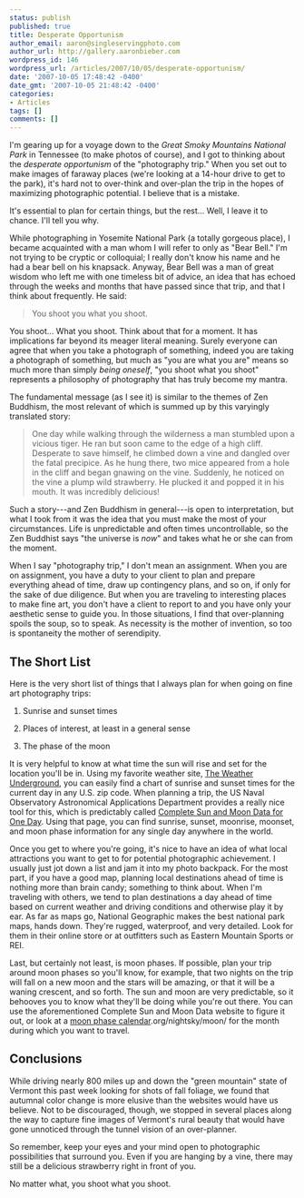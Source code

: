 ```yaml
---
status: publish
published: true
title: Desperate Opportunism
author_email: aaron@singleservingphoto.com
author_url: http://gallery.aaronbieber.com
wordpress_id: 146
wordpress_url: /articles/2007/10/05/desperate-opportunism/
date: '2007-10-05 17:48:42 -0400'
date_gmt: '2007-10-05 21:48:42 -0400'
categories:
- Articles
tags: []
comments: []
---
```


I'm gearing up for a voyage down to the _Great Smoky Mountains National Park_ in
Tennessee (to make photos of course), and I got to thinking about the _desperate
opportunism_ of the "photography trip." When you set out to make images of
faraway places (we're looking at a 14-hour drive to get to the park), it's hard
not to over-think and over-plan the trip in the hopes of maximizing photographic
potential. I believe that is a mistake.

It's essential to plan for certain things, but the rest... Well, I leave it to
chance. I'll tell you why.<!--more-->

While photographing in Yosemite National Park (a totally gorgeous place), I
became acquainted with a man whom I will refer to only as "Bear Bell." I'm not
trying to be cryptic or colloquial; I really don't know his name and he had a
bear bell on his knapsack. Anyway, Bear Bell was a man of great wisdom who left
me with one timeless bit of advice, an idea that has echoed through the weeks
and months that have passed since that trip, and that I think about
frequently. He said:

> You shoot you what you shoot.

You shoot... What you shoot. Think about that for a moment. It has implications
far beyond its meager literal meaning. Surely everyone can agree that when you
take a photograph of something, indeed you are taking a photograph of something,
but much as "you are what you are" means so much more than simply _being
oneself_, "you shoot what you shoot" represents a philosophy of photography that
has truly become my mantra.

The fundamental message (as I see it) is similar to the themes of Zen Buddhism,
the most relevant of which is summed up by this varyingly translated story:

> One day while walking through the wilderness a man stumbled upon a vicious
> tiger. He ran but soon came to the edge of a high cliff.  Desperate to save
> himself, he climbed down a vine and dangled over the fatal precipice. As he
> hung there, two mice appeared from a hole in the cliff and began gnawing on
> the vine. Suddenly, he noticed on the vine a plump wild strawberry. He plucked
> it and popped it in his mouth. It was incredibly delicious!

Such a story---and Zen Buddhism in general---is open to interpretation, but what
I took from it was the idea that you must make the most of your
circumstances. Life is unpredictable and often times uncontrollable, so the Zen
Buddhist says "the universe is _now_" and takes what he or she can from the
moment.

When I say "photography trip," I don't mean an assignment. When you are on
assignment, you have a duty to your client to plan and prepare everything ahead
of time, draw up contingency plans, and so on, if only for the sake of due
diligence. But when you are traveling to interesting places to make fine art,
you don't have a client to report to and you have only your aesthetic sense to
guide you. In those situations, I find that over-planning spoils the soup, so to
speak. As necessity is the mother of invention, so too is spontaneity the mother
of serendipity.

## The Short List

Here is the very short list of things that I always plan for when going on fine
art photography trips:

1. Sunrise and sunset times

2. Places of interest, at least in a general sense

3. The phase of the moon

It is very helpful to know at what time the sun will rise and set for the
location you'll be in. Using my favorite weather
site, [The Weather Underground][wunderground], you can easily find a chart of
sunrise and sunset times for the current day in any U.S. zip code. When planning
a trip, the US Naval Observatory Astronomical Applications Department provides a
really nice tool for this, which is predictably
called [Complete Sun and Moon Data for One Day][sunmoon]. Using that page, you
can find sunrise, sunset, moonrise, moonset, and moon phase information for any
single day anywhere in the world.

[wunderground]: http://www.weatherunderground.com
[sunmoon]: http://aa.usno.navy.mil/data/docs/RS_OneDay.php 

Once you get to where you're going, it's nice to have an idea of what local
attractions you want to get to for potential photographic achievement. I usually
just jot down a list and jam it into my photo backpack. For the most part, if
you have a good map, planning local destinations ahead of time is nothing more
than brain candy; something to think about. When I'm traveling with others, we
tend to plan destinations a day ahead of time based on current weather and
driving conditions and otherwise play it by ear. As far as maps go, National
Geographic makes the best national park maps, hands down. They're rugged,
waterproof, and very detailed. Look for them in their online store or at
outfitters such as Eastern Mountain Sports or REI.

Last, but certainly not least, is moon phases. If possible, plan your trip
around moon phases so you'll know, for example, that two nights on the trip will
fall on a new moon and the stars will be amazing, or that it will be a waning
crescent, and so forth. The sun and moon are very predictable, so it behooves
you to know what they'll be doing while you're out there. You can use the
aforementioned Complete Sun and Moon Data website to figure it out, or look at
a [moon phase calendar](http://stardate).org/nightsky/moon/ for the month during
which you want to travel.

## Conclusions

While driving nearly 800 miles up and down the "green mountain" state of Vermont
this past week looking for shots of fall foliage, we found that autumnal color
change is more elusive than the websites would have us believe. Not to be
discouraged, though, we stopped in several places along the way to capture fine
images of Vermont's rural beauty that would have gone unnoticed through the
tunnel vision of an over-planner.

So remember, keep your eyes and your mind open to photographic possibilities
that surround you. Even if you are hanging by a vine, there may still be a
delicious strawberry right in front of you.

No matter what, you shoot what you shoot.
